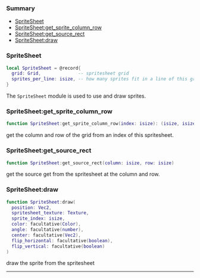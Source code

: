 ### Summary
* [SpriteSheet](#spritesheet)
* [SpriteSheet:get_sprite_column_row](#spritesheetget_sprite_column_row)
* [SpriteSheet:get_source_rect](#spritesheetget_source_rect)
* [SpriteSheet:draw](#spritesheetdraw)

### SpriteSheet

```lua
local SpriteSheet = @record{
  grid: Grid,              -- spritesheet grid
  sprites_per_line: isize, -- how many sprites fit in a line of this grid
}
```

The `SpriteSheet` module is used to use and draw sprites.

### SpriteSheet:get_sprite_column_row

```lua
function SpriteSheet:get_sprite_column_row(index: isize): (isize, isize)
```

get the column and row of the grid from an index of this spritesheet.

### SpriteSheet:get_source_rect

```lua
function SpriteSheet:get_source_rect(column: isize, row: isize)
```

get the source get from the spritesheet at the column and row.

### SpriteSheet:draw

```lua
function SpriteSheet:draw(
  position: Vec2,
  spritesheet_texture: Texture,
  sprite_index: isize,
  color: facultative(Color),
  angle: facultative(number),
  center: facultative(Vec2),
  flip_horizontal: facultative(boolean),
  flip_vertical: facultative(boolean)
)
```

draw the sprite from the spritesheet

---
